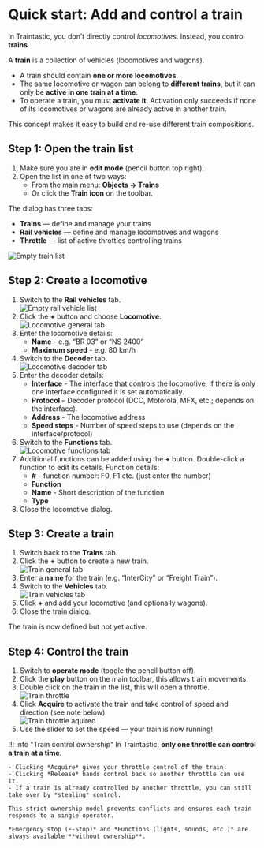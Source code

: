 # Quick start: Add and control a train

In Traintastic, you don’t directly control *locomotives*.
Instead, you control **trains**.

A **train** is a collection of vehicles (locomotives and wagons).

- A train should contain **one or more locomotives**.
- The same locomotive or wagon can belong to **different trains**, but it can only be **active in one train at a time**.
- To operate a train, you must **activate it**. Activation only succeeds if none of its locomotives or wagons are already active in another train.

This concept makes it easy to build and re-use different train compositions.

## Step 1: Open the train list

1. Make sure you are in **edit mode** (pencil button top right).
2. Open the list in one of two ways:
    - From the main menu: **Objects → Trains**
    - Or click the **Train icon** on the toolbar.

The dialog has three tabs:

- **Trains** — define and manage your trains
- **Rail vehicles** — define and manage locomotives and wagons
- **Throttle** — list of active throttles controlling trains

![Empty train list](../assets/images/getting-started/train-list-empty.png)

## Step 2: Create a locomotive

1. Switch to the **Rail vehicles** tab. \
    ![Empty rail vehicle list](../assets/images/getting-started/rail-vehicle-list-empty.png)
2. Click the **+** button and choose **Locomotive**. \
    ![Locomotive general tab](../assets/images/getting-started/locomotive-general.png)
3. Enter the locomotive details:
    - **Name** - e.g. “BR 03” or “NS 2400”
    - **Maximum speed** - e.g. 80 km/h
4. Switch to the **Decoder** tab. \
    ![Locomotive decoder tab](../assets/images/getting-started/locomotive-decoder.png)
5. Enter the decoder details:
    - **Interface** - The interface that controls the locomotive, if there is only one interface configured it is set automatically.
    - **Protocol** – Decoder protocol (DCC, Motorola, MFX, etc.; depends on the interface).
    - **Address** - The locomotive address
    - **Speed steps** - Number of speed steps to use (depends on the interface/protocol)
6. Switch to the **Functions** tab. \
    ![Locomotive functions tab](../assets/images/getting-started/locomotive-functions.png)
7. Additional functions can be added using the **+** button. Double-click a function to edit its details. Function details:
    - **#** - function number: F0, F1 etc. (just enter the number)
    - **Function**
    - **Name** - Short description of the function
    - **Type**
8. Close the locomotive dialog.

## Step 3: Create a train

1. Switch back to the **Trains** tab.
2. Click the **+** button to create a new train. \
    ![Train general tab](../assets/images/getting-started/train-general.png)
3. Enter a **name** for the train (e.g. “InterCity” or “Freight Train”).
4. Switch to the **Vehicles** tab. \
    ![Train vehicles tab](../assets/images/getting-started/train-vehicles.png)
5. Click **+** and add your locomotive (and optionally wagons).
6. Close the train dialog.

The train is now defined but not yet active.

## Step 4: Control the train

1. Switch to **operate mode** (toggle the pencil button off).
2. Click the **play** button on the main toolbar, this allows train movements.
3. Double click on the train in the list, this will open a throttle. \
    ![Train throttle](../assets/images/getting-started/train-throttle.png)
4. Click **Acquire** to activate the train and take control of speed and direction (see note below). \
    ![Train throttle aquired](../assets/images/getting-started/train-throttle-acquired.png)
5. Use the slider to set the speed — your train is now running! 

!!! info "Train control ownership"
    In Traintastic, **only one throttle can control a train at a time**.

    - Clicking *Acquire* gives your throttle control of the train.
    - Clicking *Release* hands control back so another throttle can use it.
    - If a train is already controlled by another throttle, you can still take over by *stealing* control.

    This strict ownership model prevents conflicts and ensures each train responds to a single operator.

    *Emergency stop (E-Stop)* and *Functions (lights, sounds, etc.)* are always available **without ownership**.
